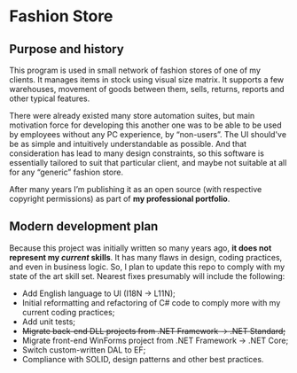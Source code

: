 # Fashion Store

## Purpose and history

This program is used in small network of fashion stores of one of my
clients. It manages items in stock using visual size matrix. It
supports a few warehouses, movement of goods between them, sells,
returns, reports and other typical features.

There were already existed many store automation suites, but main
motivation force for developing this another one was to be able to be
used by employees without any PC experience, by “non-users”. The UI
should've be as simple and intuitively understandable as possible. And
that consideration has lead to many design constraints, so this software
is essentially tailored to suit that particular client, and maybe not
suitable at all for any “generic” fashion store.

After many years I’m publishing it as an open source (with respective
copyright permissions) as part of **my professional portfolio**.

## Modern development plan

Because this project was initially written so many years ago, **it does
not represent my _current_ skills**. It has many flaws in design, coding
practices, and even in business logic. So, I plan to update this repo
to comply with my state of the art skill set. Nearest fixes presumably
will include the following:

* Add English language to UI (I18N → L11N);
* Initial reformatting and refactoring of C# code to comply more with my
  current coding practices;
* Add unit tests;
* ~~Migrate back-end DLL projects from .NET Framework → .NET Standard;~~
* Migrate front-end WinForms project from .NET Framework → .NET Core;
* Switch custom-written DAL to EF;
* Compliance with SOLID, design patterns and other best practices.